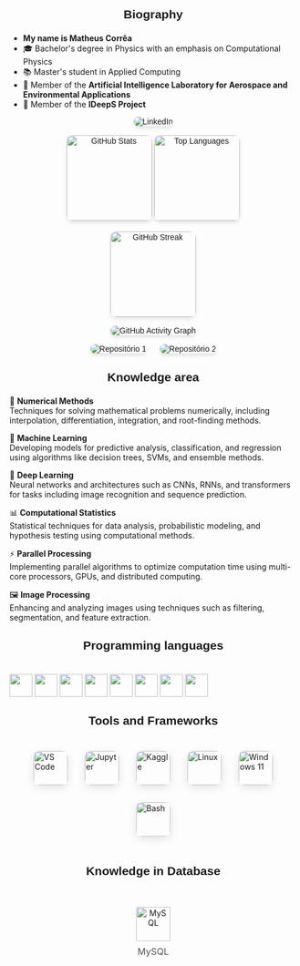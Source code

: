 ## <p align="center" style="font-family: Arial, sans-serif;">Biography</p>

- **My name is Matheus Corrêa**  
- 🎓 Bachelor's degree in Physics with an emphasis on Computational Physics  
- 📚 Master's student in Applied Computing  
- 🚀 Member of the **Artificial Intelligence Laboratory for Aerospace and Environmental Applications**  
- 🔬 Member of the **IDeepS Project**  


<div align="center" style="font-family: Arial, sans-serif;">

  <!-- LinkedIn -->
  <a href="https://www.linkedin.com/in/matheus-corrêa-domingos-1080b6119" target="_blank" style="text-decoration: none; margin: 10px; transition: transform 0.2s ease;">
    <img src="https://img.shields.io/badge/-LinkedIn-%230077B5?style=for-the-badge&logo=linkedin&logoColor=white" alt="LinkedIn" style="border-radius: 10px; box-shadow: 0 4px 6px rgba(0,0,0,0.1);">
  </a>
  <br><br>

  <!-- GitHub Stats -->
  <a href="https://github.com/matheuscorrea7" style="text-decoration: none; margin: 10px; transition: transform 0.2s ease;">
    <img height="150em" src="https://github-readme-stats.vercel.app/api?username=matheuscorrea7&show_icons=true&theme=tokyonight&include_all_commits=true&count_private=true" alt="GitHub Stats" style="border-radius: 10px; box-shadow: 0 4px 6px rgba(0,0,0,0.1);">
    <img height="150em" src="https://github-readme-stats.vercel.app/api/top-langs/?username=matheuscorrea7&layout=compact&langs_count=7&theme=tokyonight" alt="Top Languages" style="border-radius: 10px; box-shadow: 0 4px 6px rgba(0,0,0,0.1);">
  </a>
  <br><br>

  <!-- GitHub Streak -->
  <a href="https://github.com/matheuscorrea7" style="text-decoration: none; margin: 10px; transition: transform 0.2s ease;">
    <img height="150em" src="https://github-readme-streak-stats.herokuapp.com/?user=matheuscorrea7&theme=tokyonight" alt="GitHub Streak" style="border-radius: 10px; box-shadow: 0 4px 6px rgba(0,0,0,0.1);">
  </a>
  <br><br>

  <!-- GitHub Activity Graph -->
  <a href="https://github.com/matheuscorrea7" style="text-decoration: none; margin: 10px; transition: transform 0.2s ease;">
    <img src="https://github-readme-activity-graph.vercel.app/graph?username=matheuscorrea7&theme=xcode" alt="GitHub Activity Graph" style="border-radius: 10px; box-shadow: 0 4px 6px rgba(0,0,0,0.1);">
  </a>
  <br><br>

  <!-- Repositórios Destacados -->
  <a href="https://github.com/matheuscorrea7/seu-repositorio1" style="text-decoration: none; margin: 10px; transition: transform 0.2s ease;">
    <img src="https://github-readme-stats.vercel.app/api/pin/?username=matheuscorrea7&repo=seu-repositorio1&theme=tokyonight" alt="Repositório 1" style="border-radius: 10px; box-shadow: 0 4px 6px rgba(0,0,0,0.1);">
  </a>
  <a href="https://github.com/matheuscorrea7/seu-repositorio2" style="text-decoration: none; margin: 10px; transition: transform 0.2s ease;">
    <img src="https://github-readme-stats.vercel.app/api/pin/?username=matheuscorrea7&repo=seu-repositorio2&theme=tokyonight" alt="Repositório 2" style="border-radius: 10px; box-shadow: 0 4px 6px rgba(0,0,0,0.1);">
  </a>
</div>

## <p align="center" style="font-family: Arial, sans-serif;">Knowledge area</p>

🎯 **Numerical Methods**  
Techniques for solving mathematical problems numerically, including interpolation, differentiation, integration, and root-finding methods.

🤖 **Machine Learning**  
Developing models for predictive analysis, classification, and regression using algorithms like decision trees, SVMs, and ensemble methods.

🧠 **Deep Learning**  
Neural networks and architectures such as CNNs, RNNs, and transformers for tasks including image recognition and sequence prediction.

📊 **Computational Statistics**  
Statistical techniques for data analysis, probabilistic modeling, and hypothesis testing using computational methods.

⚡ **Parallel Processing**  
Implementing parallel algorithms to optimize computation time using multi-core processors, GPUs, and distributed computing.

🖼 **Image Processing**  
Enhancing and analyzing images using techniques such as filtering, segmentation, and feature extraction.


  

## <p align="center" style="font-family: Arial, sans-serif;">Programming languages </p>
<div class="stacks" style="display: inline_block"><br>         
  <img align="center" height="40px" width="40px" src="https://cdn.jsdelivr.net/gh/devicons/devicon/icons/python/python-original-wordmark.svg" />
  <img align="center" height="40px" width="40px" src="https://cdn.jsdelivr.net/gh/devicons/devicon@latest/icons/c/c-original.svg" />
  <img align="center" height="40px" width="40px" src="https://cdn.jsdelivr.net/gh/devicons/devicon@latest/icons/cplusplus/cplusplus-original.svg" />
  <img align="center" height="40px" width="40px" src="https://cdn.jsdelivr.net/gh/devicons/devicon@latest/icons/csharp/csharp-original.svg" />
  <img align="center" height="40px" width="40px" src="https://cdn.jsdelivr.net/gh/devicons/devicon@latest/icons/java/java-original.svg" />
  <img align="center" height="40px" width="40px" src="https://cdn.jsdelivr.net/gh/devicons/devicon/icons/css3/css3-plain.svg" />
  <img align="center" height="40px" width="40px" src="https://cdn.jsdelivr.net/gh/devicons/devicon@latest/icons/javascript/javascript-original.svg" />
  <img align="center" height="40px" width="40px" src="https://cdn.jsdelivr.net/gh/devicons/devicon@latest/icons/fortran/fortran-original.svg" />
          
          
          
          
  
  <!--<img align="center" height="40px" width="40px" src="https://cdn.jsdelivr.net/gh/devicons/devicon/icons/html5/html5-plain.svg" />          
  <img align="center" height="40px" width="40px" src="https://cdn.jsdelivr.net/gh/devicons/devicon/icons/css3/css3-plain.svg" />-->        
</div>

## <p align="center" style="font-family: Arial, sans-serif;">Tools and Frameworks</p>

<div class="stacks" style="display: flex; justify-content: center; align-items: center; flex-wrap: wrap; gap: 30px; padding: 20px 0;">
  <img align="center" height="60px" width="60px" src="https://cdn.jsdelivr.net/gh/devicons/devicon@latest/icons/vscode/vscode-original.svg" title="VS Code" alt="VS Code" style="transition: transform 0.2s ease-in-out; border-radius: 10px; box-shadow: 0 5px 15px rgba(0, 0, 0, 0.1);">
  <img align="center" height="60px" width="60px" src="https://cdn.jsdelivr.net/gh/devicons/devicon@latest/icons/jupyter/jupyter-original.svg" title="Jupyter" alt="Jupyter" style="transition: transform 0.2s ease-in-out; border-radius: 10px; box-shadow: 0 5px 15px rgba(0, 0, 0, 0.1);">
  <img align="center" height="60px" width="60px" src="https://cdn.jsdelivr.net/gh/devicons/devicon@latest/icons/kaggle/kaggle-original.svg" title="Kaggle" alt="Kaggle" style="transition: transform 0.2s ease-in-out; border-radius: 10px; box-shadow: 0 5px 15px rgba(0, 0, 0, 0.1);">
  <img align="center" height="60px" width="60px" src="https://cdn.jsdelivr.net/gh/devicons/devicon@latest/icons/linux/linux-original.svg" title="Linux" alt="Linux" style="transition: transform 0.2s ease-in-out; border-radius: 10px; box-shadow: 0 5px 15px rgba(0, 0, 0, 0.1);">
  <img align="center" height="60px" width="60px" src="https://cdn.jsdelivr.net/gh/devicons/devicon@latest/icons/windows11/windows11-original.svg" title="Windows 11" alt="Windows 11" style="transition: transform 0.2s ease-in-out; border-radius: 10px; box-shadow: 0 5px 15px rgba(0, 0, 0, 0.1);">
  <img align="center" height="60px" width="60px" src="https://cdn.jsdelivr.net/gh/devicons/devicon@latest/icons/bash/bash-original.svg" title="Bash" alt="Bash" style="transition: transform 0.2s ease-in-out; border-radius: 10px; box-shadow: 0 5px 15px rgba(0, 0, 0, 0.1);">
</div>

## <p align="center" style="font-family: Arial, sans-serif;">Knowledge in Database</p>

<div style="display: flex; justify-content: center; align-items: center; gap: 30px; padding: 20px 0;">
  <div style="text-align: center; transition: transform 0.3s ease-in-out; padding: 10px;">
    <img align="center" height="60px" width="60px" src="https://cdn.jsdelivr.net/gh/devicons/devicon@latest/icons/mysql/mysql-original.svg" title="MySQL" alt="MySQL"/>
    <p style="font-size: 16px; color: #555; margin-top: 8px;">MySQL</p>
  </div>
</div>


